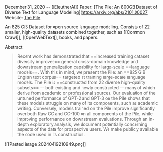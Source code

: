 
December 31, 2020 -- [[EleutherAI]]
Paper: [The Pile: An 800GB Dataset of Diverse Text for Language Modeling](https://arxiv.org/abs/2101.00027
Website: [The Pile](https://pile.eleuther.ai/)

An 825 GiB Dataset for open source language modeling. Consists of 22 smaller, high-quality datasets combined together, such as [[Common Crawl]], [[OpenWebText]], books, and papers.

Abstract
> Recent work has demonstrated that ==increased training dataset diversity improves== general cross-domain knowledge and downstream generalization capability for large-scale ==language models==. With this in mind, we present the Pile: an ==825 GiB English text corpus== targeted at training large-scale language models. The Pile is ==constructed from 22 diverse high-quality subsets== -- both existing and newly constructed -- many of which derive from academic or professional sources. Our evaluation of the untuned performance of GPT-2 and GPT-3 on the Pile shows that these models struggle on many of its components, such as academic writing. Conversely, models trained on the Pile improve significantly over both Raw CC and CC-100 on all components of the Pile, while improving performance on downstream evaluations. Through an in-depth exploratory analysis, we document potentially concerning aspects of the data for prospective users. We make publicly available the code used in its construction.

![[Pasted image 20240419210949.png]]

